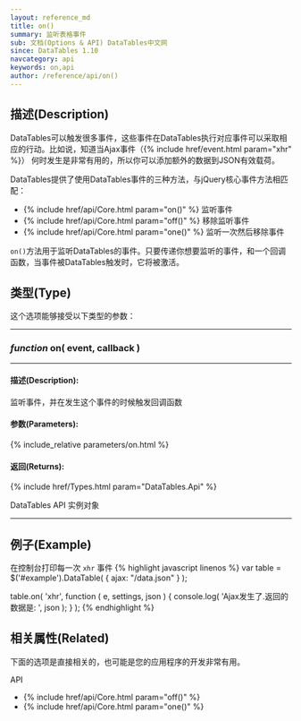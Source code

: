 ```yaml
---
layout: reference_md
title: on()
summary: 监听表格事件
sub: 文档(Options & API) DataTables中文网
since: DataTables 1.10
navcategory: api
keywords: on,api
author: /reference/api/on()
---
```



## 描述(Description)


DataTables可以触发很多事件，这些事件在DataTables执行对应事件可以采取相应的行动。比如说，知道当Ajax事件（{% include href/event.html param="xhr" %}）
何时发生是非常有用的，所以你可以添加额外的数据到JSON有效载荷。

DataTables提供了使用DataTables事件的三种方法，与jQuery核心事件方法相匹配：

- {% include href/api/Core.html param="on()" %} 监听事件
- {% include href/api/Core.html param="off()" %} 移除监听事件
- {% include href/api/Core.html param="one()" %} 监听一次然后移除事件



`on()`方法用于监听DataTables的事件。只要传递你想要监听的事件，和一个回调函数，当事件被DataTables触发时，它将被激活。



## 类型(Type)
这个选项能够接受以下类型的参数：

---
    
### _function_ **on( event, callback )**  
 
---

#### 描述(Description):

监听事件，并在发生这个事件的时候触发回调函数
     
#### 参数(Parameters):
{% include_relative parameters/on.html %}

#### 返回(Returns):

{% include href/Types.html param="DataTables.Api" %}

DataTables API 实例对象

--- 
    
## 例子(Example)

在控制台打印每一次 `xhr` 事件
{% highlight javascript linenos %}
var table = $('#example').DataTable( {
    ajax: "/data.json"
} );
 
table.on( 'xhr', function ( e, settings, json ) {
    console.log( 'Ajax发生了.返回的数据是: ', json );
} );
{% endhighlight %}



## 相关属性(Related)
下面的选项是直接相关的，也可能是您的应用程序的开发非常有用。

API

- {% include href/api/Core.html param="off()" %}
- {% include href/api/Core.html param="one()" %}
